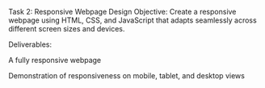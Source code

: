 Task 2: Responsive Webpage Design
Objective:
Create a responsive webpage using HTML, CSS, and JavaScript that adapts seamlessly across different screen sizes and devices.

Deliverables:

A fully responsive webpage

Demonstration of responsiveness on mobile, tablet, and desktop views
